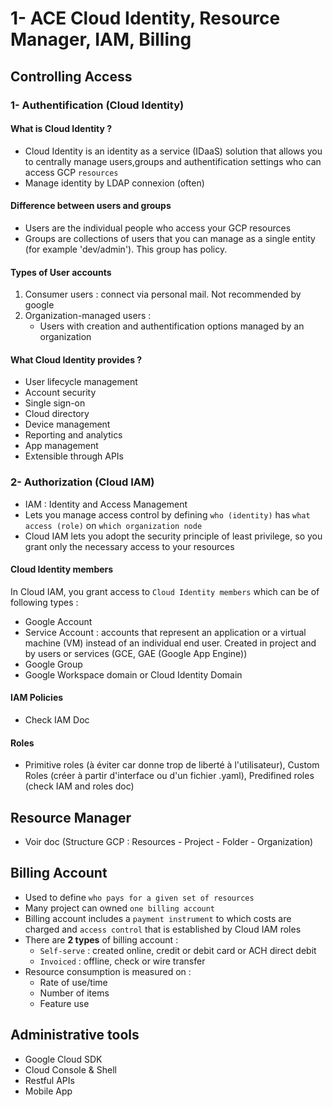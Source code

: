 # 1- ACE Cloud Identity, Resource Manager, IAM, Billing

## Controlling Access

### 1- Authentification (Cloud Identity)

#### What is Cloud Identity ?

- Cloud Identity is an identity as a service (IDaaS) solution that allows you to centrally manage users,groups and authentification settings who can access GCP `resources`
- Manage identity by LDAP connexion (often)

#### Difference between users and groups

- Users are the individual people who access your GCP resources
- Groups are collections of users that you can manage as a single entity (for example 'dev/admin'). This group has policy.

#### Types of User accounts

1. Consumer users : connect via personal mail. Not recommended by google
2. Organization-managed users :
    - Users with creation and authentification options managed by an organization

#### What Cloud Identity provides ?

- User lifecycle management
- Account security
- Single sign-on
- Cloud directory
- Device management
- Reporting and analytics
- App management
- Extensible through APIs

### 2- Authorization (Cloud IAM)

- IAM : Identity and Access Management
- Lets you manage access control by defining `who (identity)` has `what access (role)` on `which organization node`
- Cloud IAM lets you adopt the security principle of least privilege, so you grant only the necessary access to your resources

#### Cloud Identity members

In Cloud IAM, you grant access to `Cloud Identity members` which can be of following types :

- Google Account
- Service Account : accounts that represent an application or a virtual machine (VM) instead of an individual end user. Created in project and by users or services (GCE, GAE (Google App Engine))
- Google Group
- Google Workspace domain or Cloud Identity Domain

#### IAM Policies

- Check IAM Doc

#### Roles

- Primitive roles (à éviter car donne trop de liberté à l'utilisateur), Custom Roles (créer à partir d'interface ou d'un fichier .yaml), Predifined roles (check IAM and roles doc)

## Resource Manager

- Voir doc (Structure GCP : Resources - Project - Folder - Organization)

## Billing Account

- Used to define `who pays for a given set of resources`
- Many project can owned `one billing account`
- Billing account includes a `payment instrument` to which costs are charged and `access control` that is established by Cloud IAM roles
- There are **2 types** of billing account :
    - `Self-serve` : created online, credit or debit card or ACH direct debit
    - `Invoiced` : offline, check or wire transfer
- Resource consumption is measured on :
    - Rate of use/time
    - Number of items
    - Feature use

## Administrative tools

- Google Cloud SDK
- Cloud Console & Shell
- Restful APIs
- Mobile App